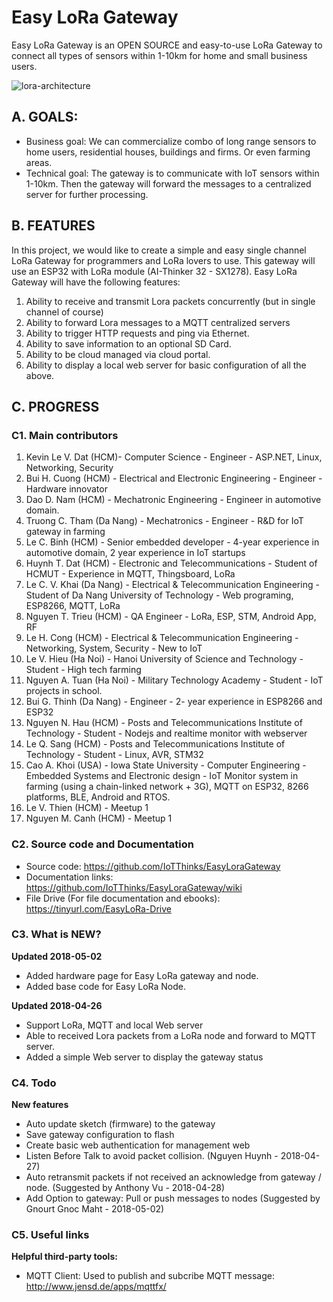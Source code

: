 # Easy LoRa Gateway
Easy LoRa Gateway is an OPEN SOURCE and easy-to-use LoRa Gateway to connect all types of sensors within 1-10km for home and small business users.

![lora-architecture](https://user-images.githubusercontent.com/29994971/39509846-e379354c-4e11-11e8-8562-74e18c5b2291.jpg)

## A. GOALS:
- Business goal: We can commercialize combo of long range sensors to home users, residential houses, buildings and firms. Or even farming areas.
- Technical goal: The gateway is to communicate with IoT sensors within 1-10km. Then the gateway will forward the messages to a centralized server for further processing.

## B. FEATURES
In this project, we would like to create a simple and easy single channel LoRa Gateway for programmers and LoRa lovers to use. This gateway will use an ESP32 with LoRa module (AI-Thinker 32 - SX1278).
Easy LoRa Gateway will have the following features:
1. Ability to receive and transmit Lora packets concurrently (but in single channel of course)
2. Ability to forward Lora messages to a MQTT centralized servers
3. Ability to trigger HTTP requests and ping via Ethernet.
4. Ability to save information to an optional SD Card.
5. Ability to be cloud managed via cloud portal.
6. Ability to display a local web server for basic configuration of all the above.

## C. PROGRESS
### C1. Main contributors
1. Kevin Le V. Dat (HCM)- Computer Science - Engineer - ASP.NET, Linux, Networking, Security
2. Bui H. Cuong (HCM) - Electrical and Electronic Engineering - Engineer - Hardware innovator
3. Dao D. Nam (HCM) - Mechatronic Engineering - Engineer in automotive domain.
4. Truong C. Tham (Da Nang) - Mechatronics - Engineer - R&D for IoT gateway in farming
5. Le C. Binh (HCM) - Senior embedded developer - 4-year experience in automotive domain, 2 year experience in IoT startups
6. Huynh T. Dat (HCM) -  Electronic and Telecommunications - Student of HCMUT - Experience in MQTT, Thingsboard, LoRa
7. Le C. V. Khai (Da Nang) - Electrical & Telecommunication Engineering - Student of Da Nang University of Technology - Web programing, ESP8266, MQTT, LoRa
8. Nguyen T. Trieu (HCM) - QA Engineer - LoRa, ESP, STM, Android App, RF
9. Le H. Cong (HCM) - Electrical & Telecommunication Engineering - Networking, System, Security - New to IoT
10. Le V. Hieu (Ha Noi) - Hanoi University of Science and Technology - Student - High tech farming
11. Nguyen A. Tuan (Ha Noi) -  Military Technology Academy - Student - IoT projects in school.
12. Bui G. Thinh (Da Nang) - Engineer - 2- year experience in ESP8266 and ESP32
13. Nguyen N. Hau (HCM) - Posts and Telecommunications Institute of Technology - Student - Nodejs and realtime monitor with webserver
14. Le Q. Sang (HCM) - Posts and Telecommunications Institute of Technology - Student - Linux, AVR, STM32
15. Cao A. Khoi (USA) - Iowa State University - Computer Engineering - Embedded Systems and Electronic design - IoT Monitor system in farming (using a chain-linked network + 3G), MQTT on ESP32, 8266 platforms, BLE, Android and RTOS.
16. Le V. Thien (HCM) - Meetup 1
17. Nguyen M. Canh (HCM) - Meetup 1

### C2. Source code and Documentation
- Source code: https://github.com/IoTThinks/EasyLoraGateway
- Documentation links: https://github.com/IoTThinks/EasyLoraGateway/wiki
- File Drive (For file documentation and ebooks): https://tinyurl.com/EasyLoRa-Drive

### C3. What is NEW?
<b>Updated 2018-05-02</b>
- Added hardware page for Easy LoRa gateway and node.
- Added base code for Easy LoRa Node.

<b>Updated 2018-04-26</b>
- Support LoRa, MQTT and local Web server
- Able to received Lora packets from a LoRa node and forward to MQTT server.
- Added a simple Web server to display the gateway status

### C4. Todo
<b>New features</b>
- Auto update sketch (firmware) to the gateway
- Save gateway configuration to flash
- Create basic web authentication for management web
- Listen Before Talk to avoid packet collision. (Nguyen Huynh - 2018-04-27)
- Auto retransmit packets if not received an acknowledge from gateway / node. (Suggested by Anthony Vu - 2018-04-28)
- Add Option to gateway: Pull or push messages to nodes (Suggested by Gnourt Gnoc Maht - 2018-05-02)

 ### C5. Useful links
<b>Helpful third-party tools:</b>
- MQTT Client: Used to publish and subcribe MQTT message: http://www.jensd.de/apps/mqttfx/
